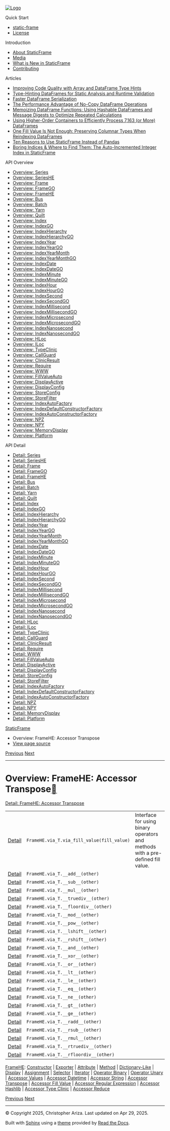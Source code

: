 [![Logo](../_static/sf-logo-web_icon-small.png)](../index.md)

Quick Start

* [static-frame](../readme.md)
* [License](../license.md)

Introduction

* [About StaticFrame](../intro.md)
* [Media](../intro.md#media)
* [What is New in StaticFrame](../new.md)
* [Contributing](../contributing.md)

Articles

* [Improving Code Quality with Array and DataFrame Type Hints](../articles/guard.md)
* [Type-Hinting DataFrames for Static Analysis and Runtime Validation](../articles/ftyping.md)
* [Faster DataFrame Serialization](../articles/serialize.md)
* [The Performance Advantage of No-Copy DataFrame Operations](../articles/no_copy.md)
* [Memoizing DataFrame Functions: Using Hashable DataFrames and Message Digests to Optimize Repeated Calculations](../articles/hash.md)
* [Using Higher-Order Containers to Efficiently Process 7,163 (or More) DataFrames](../articles/uhoc.md)
* [One Fill Value Is Not Enough: Preserving Columnar Types When Reindexing DataFrames](../articles/fill_value.md)
* [Ten Reasons to Use StaticFrame Instead of Pandas](../articles/upgrade.md)
* [Boring Indices & Where to Find Them: The Auto-Incremented Integer Index in StaticFrame](../articles/aiii.md)

API Overview

* [Overview: Series](series.md)
* [Overview: SeriesHE](series_he.md)
* [Overview: Frame](frame.md)
* [Overview: FrameGO](frame_go.md)
* [Overview: FrameHE](frame_he.md)
* [Overview: Bus](bus.md)
* [Overview: Batch](batch.md)
* [Overview: Yarn](yarn.md)
* [Overview: Quilt](quilt.md)
* [Overview: Index](index.md)
* [Overview: IndexGO](index_go.md)
* [Overview: IndexHierarchy](index_hierarchy.md)
* [Overview: IndexHierarchyGO](index_hierarchy_go.md)
* [Overview: IndexYear](index_year.md)
* [Overview: IndexYearGO](index_year_go.md)
* [Overview: IndexYearMonth](index_year_month.md)
* [Overview: IndexYearMonthGO](index_year_month_go.md)
* [Overview: IndexDate](index_date.md)
* [Overview: IndexDateGO](index_date_go.md)
* [Overview: IndexMinute](index_minute.md)
* [Overview: IndexMinuteGO](index_minute_go.md)
* [Overview: IndexHour](index_hour.md)
* [Overview: IndexHourGO](index_hour_go.md)
* [Overview: IndexSecond](index_second.md)
* [Overview: IndexSecondGO](index_second_go.md)
* [Overview: IndexMillisecond](index_millisecond.md)
* [Overview: IndexMillisecondGO](index_millisecond_go.md)
* [Overview: IndexMicrosecond](index_microsecond.md)
* [Overview: IndexMicrosecondGO](index_microsecond_go.md)
* [Overview: IndexNanosecond](index_nanosecond.md)
* [Overview: IndexNanosecondGO](index_nanosecond_go.md)
* [Overview: HLoc](hloc.md)
* [Overview: ILoc](iloc.md)
* [Overview: TypeClinic](type_clinic.md)
* [Overview: CallGuard](call_guard.md)
* [Overview: ClinicResult](clinic_result.md)
* [Overview: Require](require.md)
* [Overview: WWW](www.md)
* [Overview: FillValueAuto](fill_value_auto.md)
* [Overview: DisplayActive](display_active.md)
* [Overview: DisplayConfig](display_config.md)
* [Overview: StoreConfig](store_config.md)
* [Overview: StoreFilter](store_filter.md)
* [Overview: IndexAutoFactory](index_auto_factory.md)
* [Overview: IndexDefaultConstructorFactory](index_default_constructor_factory.md)
* [Overview: IndexAutoConstructorFactory](index_auto_constructor_factory.md)
* [Overview: NPZ](npz.md)
* [Overview: NPY](npy.md)
* [Overview: MemoryDisplay](memory_display.md)
* [Overview: Platform](platform.md)

API Detail

* [Detail: Series](../api_detail/series.md)
* [Detail: SeriesHE](../api_detail/series_he.md)
* [Detail: Frame](../api_detail/frame.md)
* [Detail: FrameGO](../api_detail/frame_go.md)
* [Detail: FrameHE](../api_detail/frame_he.md)
* [Detail: Bus](../api_detail/bus.md)
* [Detail: Batch](../api_detail/batch.md)
* [Detail: Yarn](../api_detail/yarn.md)
* [Detail: Quilt](../api_detail/quilt.md)
* [Detail: Index](../api_detail/index.md)
* [Detail: IndexGO](../api_detail/index_go.md)
* [Detail: IndexHierarchy](../api_detail/index_hierarchy.md)
* [Detail: IndexHierarchyGO](../api_detail/index_hierarchy_go.md)
* [Detail: IndexYear](../api_detail/index_year.md)
* [Detail: IndexYearGO](../api_detail/index_year_go.md)
* [Detail: IndexYearMonth](../api_detail/index_year_month.md)
* [Detail: IndexYearMonthGO](../api_detail/index_year_month_go.md)
* [Detail: IndexDate](../api_detail/index_date.md)
* [Detail: IndexDateGO](../api_detail/index_date_go.md)
* [Detail: IndexMinute](../api_detail/index_minute.md)
* [Detail: IndexMinuteGO](../api_detail/index_minute_go.md)
* [Detail: IndexHour](../api_detail/index_hour.md)
* [Detail: IndexHourGO](../api_detail/index_hour_go.md)
* [Detail: IndexSecond](../api_detail/index_second.md)
* [Detail: IndexSecondGO](../api_detail/index_second_go.md)
* [Detail: IndexMillisecond](../api_detail/index_millisecond.md)
* [Detail: IndexMillisecondGO](../api_detail/index_millisecond_go.md)
* [Detail: IndexMicrosecond](../api_detail/index_microsecond.md)
* [Detail: IndexMicrosecondGO](../api_detail/index_microsecond_go.md)
* [Detail: IndexNanosecond](../api_detail/index_nanosecond.md)
* [Detail: IndexNanosecondGO](../api_detail/index_nanosecond_go.md)
* [Detail: HLoc](../api_detail/hloc.md)
* [Detail: ILoc](../api_detail/iloc.md)
* [Detail: TypeClinic](../api_detail/type_clinic.md)
* [Detail: CallGuard](../api_detail/call_guard.md)
* [Detail: ClinicResult](../api_detail/clinic_result.md)
* [Detail: Require](../api_detail/require.md)
* [Detail: WWW](../api_detail/www.md)
* [Detail: FillValueAuto](../api_detail/fill_value_auto.md)
* [Detail: DisplayActive](../api_detail/display_active.md)
* [Detail: DisplayConfig](../api_detail/display_config.md)
* [Detail: StoreConfig](../api_detail/store_config.md)
* [Detail: StoreFilter](../api_detail/store_filter.md)
* [Detail: IndexAutoFactory](../api_detail/index_auto_factory.md)
* [Detail: IndexDefaultConstructorFactory](../api_detail/index_default_constructor_factory.md)
* [Detail: IndexAutoConstructorFactory](../api_detail/index_auto_constructor_factory.md)
* [Detail: NPZ](../api_detail/npz.md)
* [Detail: NPY](../api_detail/npy.md)
* [Detail: MemoryDisplay](../api_detail/memory_display.md)
* [Detail: Platform](../api_detail/platform.md)

[StaticFrame](../index.md)

* Overview: FrameHE: Accessor Transpose
* [View page source](../_sources/api_overview/frame_he-accessor_transpose.rst.txt)

[Previous](frame_he-accessor_string.md "Overview: FrameHE: Accessor String")
[Next](frame_he-accessor_fill_value.md "Overview: FrameHE: Accessor Fill Value")

---

# Overview: FrameHE: Accessor Transpose[](#overview-framehe-accessor-transpose "Link to this heading")

[Detail: FrameHE: Accessor Transpose](../api_detail/frame_he-accessor_transpose.md#api-detail-framehe-accessor-transpose)

|  |  |  |
| --- | --- | --- |
| [Detail](../api_detail/frame_he-accessor_transpose.md#api-sig-framehe-via-t-via-fill-value) | `FrameHE.via_T.via_fill_value(fill_value)` | Interface for using binary operators and methods with a pre-defined fill value. |
| [Detail](../api_detail/frame_he-accessor_transpose.md#api-sig-framehe-via-t-add) | `FrameHE.via_T.__add__(other)` |  |
| [Detail](../api_detail/frame_he-accessor_transpose.md#api-sig-framehe-via-t-sub) | `FrameHE.via_T.__sub__(other)` |  |
| [Detail](../api_detail/frame_he-accessor_transpose.md#api-sig-framehe-via-t-mul) | `FrameHE.via_T.__mul__(other)` |  |
| [Detail](../api_detail/frame_he-accessor_transpose.md#api-sig-framehe-via-t-truediv) | `FrameHE.via_T.__truediv__(other)` |  |
| [Detail](../api_detail/frame_he-accessor_transpose.md#api-sig-framehe-via-t-floordiv) | `FrameHE.via_T.__floordiv__(other)` |  |
| [Detail](../api_detail/frame_he-accessor_transpose.md#api-sig-framehe-via-t-mod) | `FrameHE.via_T.__mod__(other)` |  |
| [Detail](../api_detail/frame_he-accessor_transpose.md#api-sig-framehe-via-t-pow) | `FrameHE.via_T.__pow__(other)` |  |
| [Detail](../api_detail/frame_he-accessor_transpose.md#api-sig-framehe-via-t-lshift) | `FrameHE.via_T.__lshift__(other)` |  |
| [Detail](../api_detail/frame_he-accessor_transpose.md#api-sig-framehe-via-t-rshift) | `FrameHE.via_T.__rshift__(other)` |  |
| [Detail](../api_detail/frame_he-accessor_transpose.md#api-sig-framehe-via-t-and) | `FrameHE.via_T.__and__(other)` |  |
| [Detail](../api_detail/frame_he-accessor_transpose.md#api-sig-framehe-via-t-xor) | `FrameHE.via_T.__xor__(other)` |  |
| [Detail](../api_detail/frame_he-accessor_transpose.md#api-sig-framehe-via-t-or) | `FrameHE.via_T.__or__(other)` |  |
| [Detail](../api_detail/frame_he-accessor_transpose.md#api-sig-framehe-via-t-lt) | `FrameHE.via_T.__lt__(other)` |  |
| [Detail](../api_detail/frame_he-accessor_transpose.md#api-sig-framehe-via-t-le) | `FrameHE.via_T.__le__(other)` |  |
| [Detail](../api_detail/frame_he-accessor_transpose.md#api-sig-framehe-via-t-eq) | `FrameHE.via_T.__eq__(other)` |  |
| [Detail](../api_detail/frame_he-accessor_transpose.md#api-sig-framehe-via-t-ne) | `FrameHE.via_T.__ne__(other)` |  |
| [Detail](../api_detail/frame_he-accessor_transpose.md#api-sig-framehe-via-t-gt) | `FrameHE.via_T.__gt__(other)` |  |
| [Detail](../api_detail/frame_he-accessor_transpose.md#api-sig-framehe-via-t-ge) | `FrameHE.via_T.__ge__(other)` |  |
| [Detail](../api_detail/frame_he-accessor_transpose.md#api-sig-framehe-via-t-radd) | `FrameHE.via_T.__radd__(other)` |  |
| [Detail](../api_detail/frame_he-accessor_transpose.md#api-sig-framehe-via-t-rsub) | `FrameHE.via_T.__rsub__(other)` |  |
| [Detail](../api_detail/frame_he-accessor_transpose.md#api-sig-framehe-via-t-rmul) | `FrameHE.via_T.__rmul__(other)` |  |
| [Detail](../api_detail/frame_he-accessor_transpose.md#api-sig-framehe-via-t-rtruediv) | `FrameHE.via_T.__rtruediv__(other)` |  |
| [Detail](../api_detail/frame_he-accessor_transpose.md#api-sig-framehe-via-t-rfloordiv) | `FrameHE.via_T.__rfloordiv__(other)` |  |

[FrameHE](frame_he.md#api-overview-framehe): [Constructor](frame_he-constructor.md#api-overview-framehe-constructor) | [Exporter](frame_he-exporter.md#api-overview-framehe-exporter) | [Attribute](frame_he-attribute.md#api-overview-framehe-attribute) | [Method](frame_he-method.md#api-overview-framehe-method) | [Dictionary-Like](frame_he-dictionary_like.md#api-overview-framehe-dictionary-like) | [Display](frame_he-display.md#api-overview-framehe-display) | [Assignment](frame_he-assignment.md#api-overview-framehe-assignment) | [Selector](frame_he-selector.md#api-overview-framehe-selector) | [Iterator](frame_he-iterator.md#api-overview-framehe-iterator) | [Operator Binary](frame_he-operator_binary.md#api-overview-framehe-operator-binary) | [Operator Unary](frame_he-operator_unary.md#api-overview-framehe-operator-unary) | [Accessor Values](frame_he-accessor_values.md#api-overview-framehe-accessor-values) | [Accessor Datetime](frame_he-accessor_datetime.md#api-overview-framehe-accessor-datetime) | [Accessor String](frame_he-accessor_string.md#api-overview-framehe-accessor-string) | [Accessor Transpose](#api-overview-framehe-accessor-transpose) | [Accessor Fill Value](frame_he-accessor_fill_value.md#api-overview-framehe-accessor-fill-value) | [Accessor Regular Expression](frame_he-accessor_regular_expression.md#api-overview-framehe-accessor-regular-expression) | [Accessor Hashlib](frame_he-accessor_hashlib.md#api-overview-framehe-accessor-hashlib) | [Accessor Type Clinic](frame_he-accessor_type_clinic.md#api-overview-framehe-accessor-type-clinic) | [Accessor Reduce](frame_he-accessor_reduce.md#api-overview-framehe-accessor-reduce)

[Previous](frame_he-accessor_string.md "Overview: FrameHE: Accessor String")
[Next](frame_he-accessor_fill_value.md "Overview: FrameHE: Accessor Fill Value")

---

© Copyright 2025, Christopher Ariza.
Last updated on Apr 29, 2025.

Built with [Sphinx](https://www.sphinx-doc.org/) using a
[theme](https://github.com/readthedocs/sphinx_rtd_theme)
provided by [Read the Docs](https://readthedocs.org).